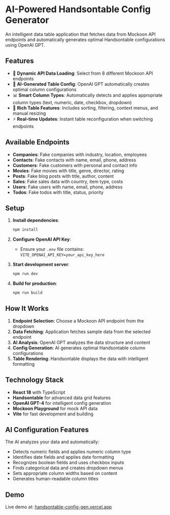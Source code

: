 # AI-Powered Handsontable Config Generator

An intelligent data table application that fetches data from Mockoon API endpoints and automatically generates optimal Handsontable configurations using OpenAI GPT.

## Features

- 🔄 **Dynamic API Data Loading**: Select from 8 different Mockoon API endpoints
- 🤖 **AI-Generated Table Config**: OpenAI GPT automatically creates optimal column configurations
- 📊 **Smart Column Types**: Automatically detects and applies appropriate column types (text, numeric, date, checkbox, dropdown)
- 🎨 **Rich Table Features**: Includes sorting, filtering, context menus, and manual resizing
- ⚡ **Real-time Updates**: Instant table reconfiguration when switching endpoints

## Available Endpoints

- **Companies**: Fake companies with industry, location, employees
- **Contacts**: Fake contacts with name, email, phone, address  
- **Customers**: Fake customers with personal and contact info
- **Movies**: Fake movies with title, genre, director, rating
- **Posts**: Fake blog posts with title, author, content
- **Sales**: Fake sales data with country, item type, costs
- **Users**: Fake users with name, email, phone, address
- **Todos**: Fake todos with title, status, priority

## Setup

1. **Install dependencies**:
   ```bash
   npm install
   ```

2. **Configure OpenAI API Key**:
   - Ensure your `.env` file contains: `VITE_OPENAI_API_KEY=your_api_key_here`

3. **Start development server**:
   ```bash
   npm run dev
   ```

4. **Build for production**:
   ```bash
   npm run build
   ```

## How It Works

1. **Endpoint Selection**: Choose a Mockoon API endpoint from the dropdown
2. **Data Fetching**: Application fetches sample data from the selected endpoint
3. **AI Analysis**: OpenAI GPT analyzes the data structure and content
4. **Config Generation**: AI generates optimal Handsontable column configurations
5. **Table Rendering**: Handsontable displays the data with intelligent formatting

## Technology Stack

- **React 18** with TypeScript
- **Handsontable** for advanced data grid features
- **OpenAI GPT-4** for intelligent config generation
- **Mockoon Playground** for mock API data
- **Vite** for fast development and building

## AI Configuration Features

The AI analyzes your data and automatically:

- Detects numeric fields and applies numeric column type
- Identifies date fields and applies date formatting
- Recognizes boolean fields and uses checkbox inputs
- Finds categorical data and creates dropdown menus
- Sets appropriate column widths based on content
- Generates human-readable column titles

## Demo

Live demo at: [handsontable-config-gen.vercel.app](https://handsontable-config-gen.vercel.app/)
